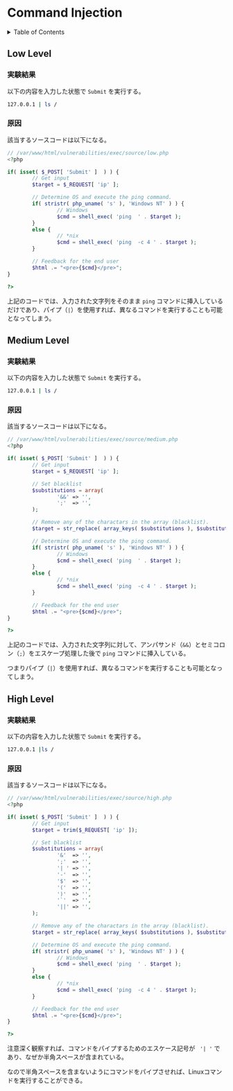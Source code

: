 # Command Injection

<!-- START doctoc generated TOC please keep comment here to allow auto update -->
<!-- DON'T EDIT THIS SECTION, INSTEAD RE-RUN doctoc TO UPDATE -->
<details>
<summary>Table of Contents</summary>

- [Low Level](#low-level)
  - [実験結果](#%E5%AE%9F%E9%A8%93%E7%B5%90%E6%9E%9C)
  - [原因](#%E5%8E%9F%E5%9B%A0)
- [Medium Level](#medium-level)
  - [実験結果](#%E5%AE%9F%E9%A8%93%E7%B5%90%E6%9E%9C-1)
  - [原因](#%E5%8E%9F%E5%9B%A0-1)
- [High Level](#high-level)
  - [実験結果](#%E5%AE%9F%E9%A8%93%E7%B5%90%E6%9E%9C-2)
  - [原因](#%E5%8E%9F%E5%9B%A0-2)

</details>
<!-- END doctoc generated TOC please keep comment here to allow auto update -->

## Low Level

### 実験結果

以下の内容を入力した状態で `Submit` を実行する。

```bash
127.0.0.1 | ls /
```

### 原因

該当するソースコードは以下になる。

```php
// /var/www/html/vulnerabilities/exec/source/low.php
<?php

if( isset( $_POST[ 'Submit' ]  ) ) {
        // Get input
        $target = $_REQUEST[ 'ip' ];

        // Determine OS and execute the ping command.
        if( stristr( php_uname( 's' ), 'Windows NT' ) ) {
                // Windows
                $cmd = shell_exec( 'ping  ' . $target );
        }
        else {
                // *nix
                $cmd = shell_exec( 'ping  -c 4 ' . $target );
        }

        // Feedback for the end user
        $html .= "<pre>{$cmd}</pre>";
}

?>
```

上記のコードでは、入力された文字列をそのまま `ping` コマンドに挿入しているだけであり、パイプ（`|`）を使用すれば、異なるコマンドを実行することも可能となってしまう。

## Medium Level

### 実験結果

以下の内容を入力した状態で `Submit` を実行する。

```bash
127.0.0.1 | ls /
```

### 原因

該当するソースコードは以下になる。

```php
// /var/www/html/vulnerabilities/exec/source/medium.php
<?php

if( isset( $_POST[ 'Submit' ]  ) ) {
        // Get input
        $target = $_REQUEST[ 'ip' ];

        // Set blacklist
        $substitutions = array(
                '&&' => '',
                ';'  => '',
        );

        // Remove any of the charactars in the array (blacklist).
        $target = str_replace( array_keys( $substitutions ), $substitutions, $target );

        // Determine OS and execute the ping command.
        if( stristr( php_uname( 's' ), 'Windows NT' ) ) {
                // Windows
                $cmd = shell_exec( 'ping  ' . $target );
        }
        else {
                // *nix
                $cmd = shell_exec( 'ping  -c 4 ' . $target );
        }

        // Feedback for the end user
        $html .= "<pre>{$cmd}</pre>";
}

?>
```

上記のコードでは、入力された文字列に対して、アンパサンド（`&&`）とセミコロン（`;`）をエスケープ処理した後で `ping` コマンドに挿入している。

つまりパイプ（`|`）を使用すれば、異なるコマンドを実行することも可能となってしまう。

## High Level

### 実験結果

以下の内容を入力した状態で `Submit` を実行する。

```bash
127.0.0.1 |ls /
```

### 原因

該当するソースコードは以下になる。

```php
// /var/www/html/vulnerabilities/exec/source/high.php
<?php

if( isset( $_POST[ 'Submit' ]  ) ) {
        // Get input
        $target = trim($_REQUEST[ 'ip' ]);

        // Set blacklist
        $substitutions = array(
                '&'  => '',
                ';'  => '',
                '| ' => '',
                '-'  => '',
                '$'  => '',
                '('  => '',
                ')'  => '',
                '`'  => '',
                '||' => '',
        );

        // Remove any of the charactars in the array (blacklist).
        $target = str_replace( array_keys( $substitutions ), $substitutions, $target );

        // Determine OS and execute the ping command.
        if( stristr( php_uname( 's' ), 'Windows NT' ) ) {
                // Windows
                $cmd = shell_exec( 'ping  ' . $target );
        }
        else {
                // *nix
                $cmd = shell_exec( 'ping  -c 4 ' . $target );
        }

        // Feedback for the end user
        $html .= "<pre>{$cmd}</pre>";
}

?>
```

注意深く観察すれば、コマンドをパイプするためのエスケース記号が ` '| '` であり、なぜか半角スペースが含まれている。

なので半角スペースを含まないようにコマンドをパイプさせれば、Linuxコマンドを実行することができる。
